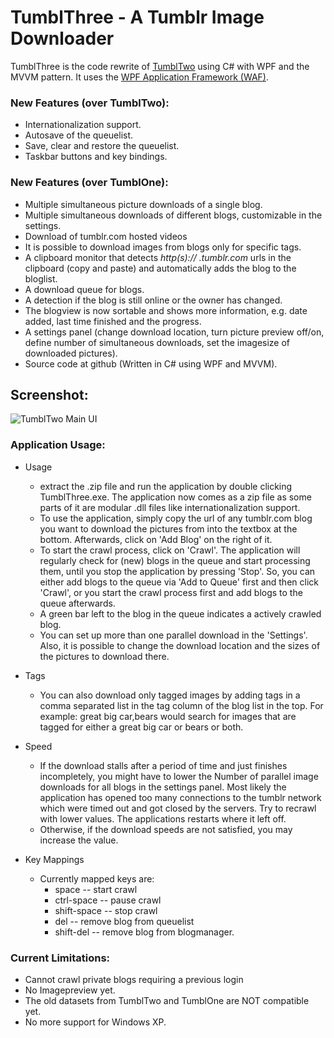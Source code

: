 # TumblThree - A Tumblr Image Downloader

TumblThree is the code rewrite of [TumblTwo](https://github.com/johanneszab/TumblTwo) using C# with WPF and the MVVM pattern. It uses the [WPF Application Framework (WAF)](https://waf.codeplex.com/).

### New Features (over TumblTwo):
* Internationalization support.
* Autosave of the queuelist.
* Save, clear and restore the queuelist.
* Taskbar buttons and key bindings.

### New Features (over TumblOne):
* Multiple simultaneous picture downloads of a single blog.
* Multiple simultaneous downloads of different blogs, customizable in the settings.
* Download of tumblr.com hosted videos
* It is possible to download images from blogs only for specific tags.
* A clipboard monitor that detects *http(s):// .tumblr.com* urls in the clipboard (copy and paste) and automatically adds the blog to the bloglist.
* A download queue for blogs.
* A detection if the blog is still online or the owner has changed.
* The blogview is now sortable and shows more information, e.g. date added, last time finished and the progress.
* A settings panel (change download location, turn picture preview off/on, define number of simultaneous downloads, set the imagesize of downloaded pictures).
* Source code at github (Written in C# using WPF and MVVM).

## Screenshot:
![TumblTwo Main UI](http://www.jzab.de/sites/default/files/images/tumblthree.png?raw=true "TumblThree Main UI")

### Application Usage: ###

* Usage
  * extract the .zip file and run the application by double clicking TumblThree.exe. The application now comes as a zip file as some parts of it are modular .dll files like internationalization support.
  * To use the application, simply copy the url of any tumblr.com blog you want to download the pictures from into the textbox at the bottom. Afterwards, click on 'Add Blog' on the right of it.
  * To start the crawl process, click on 'Crawl'. The application will regularly check for (new) blogs in the queue and start processing them, until you stop the application by pressing 'Stop'. So, you can either add blogs to the queue via 'Add to Queue' first and then click 'Crawl', or you start the crawl process first and add blogs to the queue afterwards.
  * A green bar left to the blog in the queue indicates a actively crawled blog.
  * You can set up more than one parallel download in the 'Settings'. Also, it is possible to change the download location and the sizes of the pictures to download there.

* Tags

  * You can also download only tagged images by adding tags in a comma separated list in the tag column of the blog list in the top. For example: great big car,bears would search for images that are tagged for either a great big car or bears or both.

* Speed

  * If the download stalls after a period of time and just finishes incompletely, you might have to lower the Number of parallel image downloads for all blogs in the settings panel. Most likely the application has opened too many connections to the tumblr network which were timed out and got closed by the servers. Try to recrawl with lower values. The applications restarts where it left off.
  * Otherwise, if the download speeds are not satisfied, you may increase the value.

* Key Mappings

  * Currently mapped keys are: 
    * space -- start crawl
    * ctrl-space -- pause crawl
    * shift-space -- stop crawl
    * del -- remove blog from queuelist
    * shift-del -- remove blog from blogmanager.

### Current Limitations: ###

* Cannot crawl private blogs requiring a previous login
* No Imagepreview yet.
* The old datasets from TumblTwo and TumblOne are NOT compatible yet.
* No more support for Windows XP.